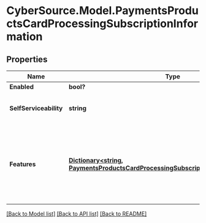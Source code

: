 # CyberSource.Model.PaymentsProductsCardProcessingSubscriptionInformation
## Properties

Name | Type | Description | Notes
------------ | ------------- | ------------- | -------------
**Enabled** | **bool?** |  | [optional] 
**SelfServiceability** | **string** | Indicates if the organization can enable this product using self service. | [optional] [default to SelfServiceabilityEnum.NOTSELFSERVICEABLE]
**Features** | [**Dictionary&lt;string, PaymentsProductsCardProcessingSubscriptionInformationFeatures&gt;**](PaymentsProductsCardProcessingSubscriptionInformationFeatures.md) | This is a map. The allowed keys are below. Value should be an object containing a sole boolean property - enabled. &lt;table&gt;    &lt;tr&gt;       &lt;td&gt;cardPresent&lt;/td&gt;    &lt;/tr&gt;    &lt;tr&gt;       &lt;td&gt;cardNotPresent&lt;/td&gt;    &lt;/tr&gt; &lt;/table&gt;  | [optional] 

[[Back to Model list]](../README.md#documentation-for-models) [[Back to API list]](../README.md#documentation-for-api-endpoints) [[Back to README]](../README.md)

